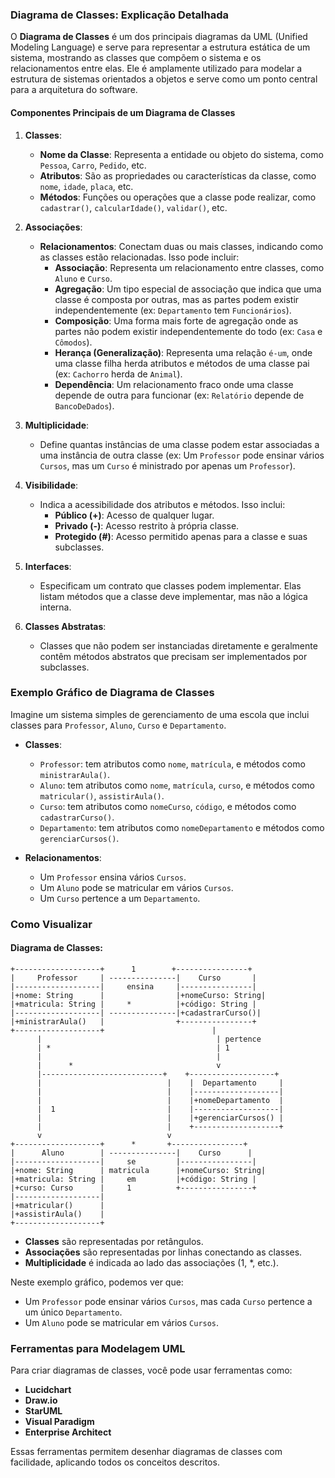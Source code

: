 ### Diagrama de Classes: Explicação Detalhada

O **Diagrama de Classes** é um dos principais diagramas da UML (Unified Modeling Language) e serve para representar a estrutura estática de um sistema, mostrando as classes que compõem o sistema e os relacionamentos entre elas. Ele é amplamente utilizado para modelar a estrutura de sistemas orientados a objetos e serve como um ponto central para a arquitetura do software.

#### Componentes Principais de um Diagrama de Classes

1. **Classes**: 
   - **Nome da Classe**: Representa a entidade ou objeto do sistema, como `Pessoa`, `Carro`, `Pedido`, etc.
   - **Atributos**: São as propriedades ou características da classe, como `nome`, `idade`, `placa`, etc.
   - **Métodos**: Funções ou operações que a classe pode realizar, como `cadastrar()`, `calcularIdade()`, `validar()`, etc.

2. **Associações**:
   - **Relacionamentos**: Conectam duas ou mais classes, indicando como as classes estão relacionadas. Isso pode incluir:
     - **Associação**: Representa um relacionamento entre classes, como `Aluno` e `Curso`.
     - **Agregação**: Um tipo especial de associação que indica que uma classe é composta por outras, mas as partes podem existir independentemente (ex: `Departamento` tem `Funcionários`).
     - **Composição**: Uma forma mais forte de agregação onde as partes não podem existir independentemente do todo (ex: `Casa` e `Cômodos`).
     - **Herança (Generalização)**: Representa uma relação `é-um`, onde uma classe filha herda atributos e métodos de uma classe pai (ex: `Cachorro` herda de `Animal`).
     - **Dependência**: Um relacionamento fraco onde uma classe depende de outra para funcionar (ex: `Relatório` depende de `BancoDeDados`).

3. **Multiplicidade**:
   - Define quantas instâncias de uma classe podem estar associadas a uma instância de outra classe (ex: Um `Professor` pode ensinar vários `Cursos`, mas um `Curso` é ministrado por apenas um `Professor`).

4. **Visibilidade**:
   - Indica a acessibilidade dos atributos e métodos. Isso inclui:
     - **Público (+)**: Acesso de qualquer lugar.
     - **Privado (-)**: Acesso restrito à própria classe.
     - **Protegido (#)**: Acesso permitido apenas para a classe e suas subclasses.

5. **Interfaces**:
   - Especificam um contrato que classes podem implementar. Elas listam métodos que a classe deve implementar, mas não a lógica interna.

6. **Classes Abstratas**:
   - Classes que não podem ser instanciadas diretamente e geralmente contêm métodos abstratos que precisam ser implementados por subclasses.

### Exemplo Gráfico de Diagrama de Classes

Imagine um sistema simples de gerenciamento de uma escola que inclui classes para `Professor`, `Aluno`, `Curso` e `Departamento`.

- **Classes**:
  - `Professor`: tem atributos como `nome`, `matrícula`, e métodos como `ministrarAula()`.
  - `Aluno`: tem atributos como `nome`, `matrícula`, `curso`, e métodos como `matricular()`, `assistirAula()`.
  - `Curso`: tem atributos como `nomeCurso`, `código`, e métodos como `cadastrarCurso()`.
  - `Departamento`: tem atributos como `nomeDepartamento` e métodos como `gerenciarCursos()`.

- **Relacionamentos**:
  - Um `Professor` ensina vários `Cursos`.
  - Um `Aluno` pode se matricular em vários `Cursos`.
  - Um `Curso` pertence a um `Departamento`.

### Como Visualizar

#### Diagrama de Classes:
```
+-------------------+      1        +----------------+
|     Professor     | ---------------|    Curso       |
|-------------------|     ensina     |----------------|
|+nome: String      |                |+nomeCurso: String|
|+matricula: String |     *          |+código: String |
|-------------------| ---------------|+cadastrarCurso()|
|+ministrarAula()   |                +----------------+
+-------------------+                        |
      |                                       | pertence
      | *                                     | 1
      |                                       |
      |      *                                v
      |---------------------------+    +-------------------+
      |                            |    |  Departamento     |
      |                            |    |-------------------|
      |                            |    |+nomeDepartamento  |
      |  1                         |    |-------------------|
      |                            |    |+gerenciarCursos() |
      |                            |    +-------------------+
      v                            v
+-------------------+      *       +----------------+
|      Aluno        | ---------------|    Curso      |
|-------------------|     se         |----------------|
|+nome: String      | matricula      |+nomeCurso: String|
|+matricula: String |     em         |+código: String |
|+curso: Curso      |     1          +----------------+
|-------------------|                    
|+matricular()      |                
|+assistirAula()    |
+-------------------+
```

- **Classes** são representadas por retângulos.
- **Associações** são representadas por linhas conectando as classes.
- **Multiplicidade** é indicada ao lado das associações (1, *, etc.).

Neste exemplo gráfico, podemos ver que:
- Um `Professor` pode ensinar vários `Cursos`, mas cada `Curso` pertence a um único `Departamento`.
- Um `Aluno` pode se matricular em vários `Cursos`.

### Ferramentas para Modelagem UML
Para criar diagramas de classes, você pode usar ferramentas como:
- **Lucidchart**
- **Draw.io**
- **StarUML**
- **Visual Paradigm**
- **Enterprise Architect**

Essas ferramentas permitem desenhar diagramas de classes com facilidade, aplicando todos os conceitos descritos.

